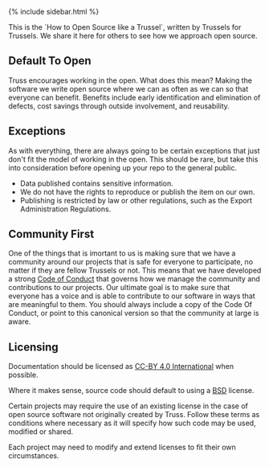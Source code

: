 <!-- We want a table of contents in the sidebar.  The krampdown -->
<!-- renderer supports {:toc}, but there's no way to have a layout -->
<!-- processed by krampdown.  Thus, we put some light layout -->
<!-- information here in the markdown. -->
{% include sidebar.html %}

<section markdown="1">
This is the `How to Open Source like a Trussel`, written by Trussels for Trussels. We share it here for others to see how we approach open source.

# Default To Open
Truss encourages working in the open. What does this mean? Making the software we write open source where we can as often as we can so that everyone can benefit. Benefits include early identification and elimination of defects, cost savings through outside involvement, and reusability.

## Exceptions
As with everything, there are always going to be certain exceptions that just don't fit the model of working in the open. This should be rare, but take this into consideration before opening up your repo to the general public.

- Data published contains sensitive information.
- We do not have the rights to reproduce or publish the item on our own.
- Publishing is restricted by law or other regulations, such as the Export Administration Regulations.

<!--
## Oh no, I've published an excepted case, what do?
TODO
-->

# Community First
One of the things that is imortant to us is making sure that we have a community around our projects that is safe for everyone to participate, no matter if they are fellow Trussels or not. This means that we have developed a strong [Code of Conduct](CODE-OF-CONDUCT) that governs how we manage the community and contributions to our projects. Our ultimate goal is to make sure that everyone has a voice and is able to contribute to our software in ways that are meaningful to them. You should always include a copy of the Code Of Conduct, or point to this canonical version so that the community at large is aware.

# Licensing

Documentation should be licensed as [CC-BY 4.0 International](LICENSE-CC-BY-4.0) when possible.

Where it makes sense, source code should default to using a [BSD](LICENSE-BSD-3-CLAUSE) license.

Certain projects may require the use of an existing license in the case of open source software not originally created by Truss. Follow these terms as conditions where necessary as it will specify how such code may be used, modified or shared.

Each project may need to modify and extend licenses to fit their own circumstances.
